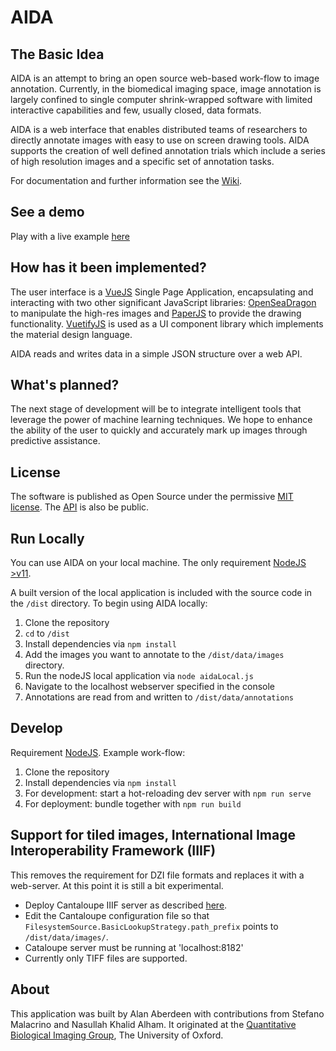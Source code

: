 # AIDA

## The Basic Idea

AIDA is an attempt to bring an open source web-based work-flow to image annotation. Currently, in the biomedical imaging space, image annotation is largely confined to single computer shrink-wrapped software with limited interactive capabilities and few, usually closed, data formats.

AIDA is a web interface that enables distributed teams of researchers to directly annotate images with easy to use on screen drawing tools. AIDA supports the creation of well defined annotation trials which include a series of high resolution images and a specific set of annotation tasks.

For documentation and further information see the [Wiki](https://github.com/alanaberdeen/AIDA/wiki).

## See a demo

Play with a live example [here](https://alanaberdeen.github.io/AIDA/#/demo)

## How has it been implemented?

The user interface is a [VueJS](https://vuejs.org/) Single Page Application, encapsulating and interacting with two other significant JavaScript libraries: [OpenSeaDragon](https://openseadragon.github.io/) to manipulate the high-res images and [PaperJS](http://paperjs.org/) to provide the drawing functionality. [VuetifyJS](http://vuetifyjs.com/) is used as a UI component library which implements the material design language.

AIDA reads and writes data in a simple JSON structure over a web API.

## What's planned?

The next stage of development will be to integrate intelligent tools that leverage the power of machine learning techniques. We hope to enhance the ability of the user to quickly and accurately mark up images through predictive assistance.

## License

The software is published as Open Source under the permissive [MIT license](https://github.com/alanaberdeen/AIDA/blob/master/LICENSE). The [API](https://aida.gitbook.io/docs/api-reference) is also be public.

## Run Locally

You can use AIDA on your local machine. The only requirement [NodeJS >v11](https://nodejs.org/en/).

A built version of the local application is included with the source code in the `/dist` directory. To begin using AIDA locally:

1. Clone the repository
2. `cd` to `/dist`
3. Install dependencies via `npm install`
4. Add the images you want to annotate to the `/dist/data/images` directory.
5. Run the nodeJS local application via `node aidaLocal.js`
6. Navigate to the localhost webserver specified in the console
7. Annotations are read from and written to `/dist/data/annotations`

## Develop

Requirement [NodeJS](https://nodejs.org/en/).
Example work-flow:

1.  Clone the repository
2.  Install dependencies via `npm install`
3.  For development: start a hot-reloading dev server with `npm run serve`
4.  For deployment: bundle together with `npm run build`

## Support for tiled images, International Image Interoperability Framework (IIIF)

This removes the requirement for DZI file formats and replaces it with a web-server. At this point it is still a bit experimental.

- Deploy Cantaloupe IIIF server as described [here](https://cantaloupe-project.github.io/).
- Edit the Cantaloupe configuration file so that `FilesystemSource.BasicLookupStrategy.path_prefix` points to `/dist/data/images/`.
- Cataloupe server must be running at 'localhost:8182'
- Currently only TIFF files are supported.

## About

This application was built by Alan Aberdeen with contributions from Stefano Malacrino and Nasullah Khalid Alham. It originated at the [Quantitative Biological Imaging Group](http://www.ludwig.ox.ac.uk/jens-rittscher-group-page), The University of Oxford.
